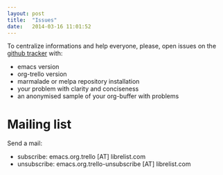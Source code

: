 ```yaml
---
layout: post
title:  "Issues"
date:   2014-03-16 11:01:52
---
```


To centralize informations and help everyone, please, open issues on the [github tracker](https://github.com/ardumont/org-trello/issues?state=open) with:

- emacs version
- org-trello version
- marmalade or melpa repository installation
- your problem with clarity and conciseness
- an anonymised sample of your org-buffer with problems


# Mailing list

Send a mail:

- subscribe: emacs.org.trello [AT] librelist.com
- unsubscribe: emacs.org.trello-unsubscribe [AT] librelist.com
